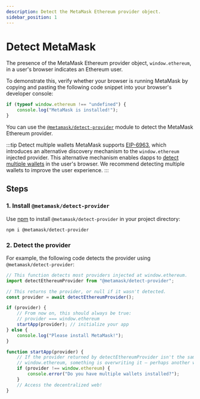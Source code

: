 ```yaml
---
description: Detect the MetaMask Ethereum provider object.
sidebar_position: 1
---
```


# Detect MetaMask

The presence of the MetaMask Ethereum provider object, `window.ethereum`, in a user's browser
indicates an Ethereum user.

To demonstrate this, verify whether your browser is running MetaMask by copying and pasting the following
code snippet into your browser's developer console:

```javascript
if (typeof window.ethereum !== "undefined") {
    console.log("MetaMask is installed!");
}
```

You can use the [`@metamask/detect-provider`](https://github.com/MetaMask/detect-provider) module to
detect the MetaMask Ethereum provider.

:::tip Detect multiple wallets
MetaMask supports [EIP-6963](https://eips.ethereum.org/EIPS/eip-6963), which introduces an
alternative discovery mechanism to the `window.ethereum` injected provider.
This alternative mechanism enables dapps to [detect multiple wallets](multiple-wallets.md) in
the user's browser.
We recommend detecting multiple wallets to improve the user experience.
:::

## Steps

### 1. Install `@metamask/detect-provider`

Use [npm](https://docs.npmjs.com/downloading-and-installing-node-js-and-npm) to install
`@metamask/detect-provider` in your project directory:

```bash
npm i @metamask/detect-provider
```

### 2. Detect the provider

For example, the following code detects the provider using `@metamask/detect-provider`:

```javascript
// This function detects most providers injected at window.ethereum.
import detectEthereumProvider from "@metamask/detect-provider";

// This returns the provider, or null if it wasn't detected.
const provider = await detectEthereumProvider();

if (provider) {
    // From now on, this should always be true:
    // provider === window.ethereum
    startApp(provider); // initialize your app
} else {
    console.log("Please install MetaMask!");
}

function startApp(provider) {
    // If the provider returned by detectEthereumProvider isn't the same as
    // window.ethereum, something is overwriting it – perhaps another wallet.
    if (provider !== window.ethereum) {
        console.error("Do you have multiple wallets installed?");
    }
    // Access the decentralized web!
}